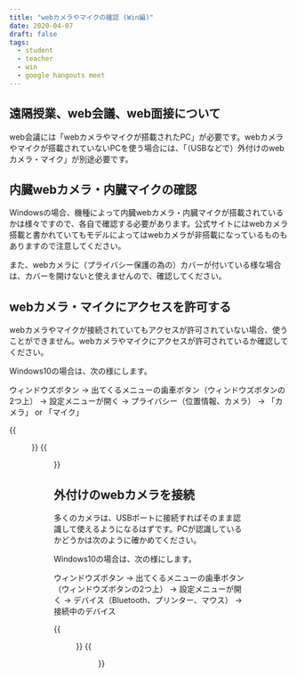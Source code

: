 ```yaml
---
title: "webカメラやマイクの確認 (Win編)"
date: 2020-04-07
draft: false
tags: 
  - student
  - teacher
  - win
  - google hangouts meet
---
```


## 遠隔授業、web会議、web面接について
web会議には「webカメラやマイクが搭載されたPC」が必要です。webカメラやマイクが搭載されていないPCを使う場合には、「（USBなどで）外付けのwebカメラ・マイク」が別途必要です。


## 内臓webカメラ・内臓マイクの確認
Windowsの場合、機種によって内臓webカメラ・内臓マイクが搭載されているかは様々ですので、各自で確認する必要があります。公式サイトにはwebカメラ搭載と書かれていてもモデルによってはwebカメラが非搭載になっているものもありますので注意してください。

また、webカメラに（プライバシー保護の為の）カバーが付いている様な場合は、カバーを開けないと使えませんので、確認してください。


## webカメラ・マイクにアクセスを許可する
webカメラやマイクが接続されていてもアクセスが許可されていない場合、使うことができません。webカメラやマイクにアクセスが許可されているか確認してください。

Windows10の場合は、次の様にします。

ウィンドウズボタン → 出てくるメニューの歯車ボタン（ウィンドウズボタンの2つ上） → 設定メニューが開く → プライバシー（位置情報、カメラ） → 「カメラ」 or 「マイク」

{{<figure src="3.png" title="アプリがカメラを使うことを許可する" class="center" width="400" >}}
{{<figure src="4.png" title="アプリがマイクを使うことを許可する" class="center" width="400" >}}


## 外付けのwebカメラを接続
多くのカメラは、USBポートに接続すればそのまま認識して使えるようになるはずです。PCが認識しているかどうかは次のように確かめてください。

Windows10の場合は、次の様にします。

ウィンドウズボタン → 出てくるメニューの歯車ボタン（ウィンドウズボタンの2つ上） → 設定メニューが開く → デバイス（Bluetooth、プリンター、マウス） → 接続中のデバイス

{{<figure src="1.png" title="webカメラ未接続" class="center" width="400" >}}
{{<figure src="2.png" title="webカメラ接続時" class="center" width="400" >}}


